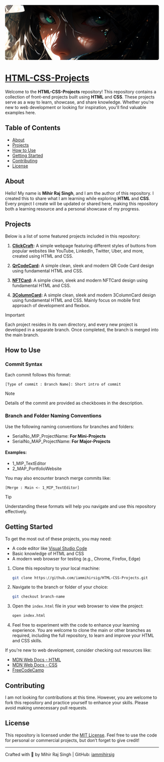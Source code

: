 <div align="center">
  <img src="Banner.png" alt="Banner" />
</div>

# [HTML-CSS-Projects](https://iammihirsig.github.io/HTML-CSS-Projects/)

Welcome to the **HTML-CSS-Projects** repository! This repository contains a collection of front-end projects built using **HTML** and **CSS**. These projects serve as a way to learn, showcase, and share knowledge. Whether you're new to web development or looking for inspiration, you'll find valuable examples here.

## Table of Contents

- [About](#about)
- [Projects](#projects)
- [How to Use](#how-to-use)
- [Getting Started](#getting-started)
- [Contributing](#contributing)
- [License](#license)

## About

Hello! My name is **Mihir Raj Singh**, and I am the author of this repository. I created this to share what I am learning while exploring **HTML** and **CSS**. Every project I create will be updated or shared here, making this repository both a learning resource and a personal showcase of my progress.

## Projects

Below is a list of some featured projects included in this repository:

1. **[ClickCraft](https://iammihirsig.github.io/HTML-CSS-Projects/1_MIP_ClickCraft/):**
   A simple webpage featuring different styles of buttons from popular websites like YouTube, LinkedIn, Twitter, Uber, and more, created using HTML and CSS.

2. **[QrCodeCard](https://iammihirsig.github.io/HTML-CSS-Projects/2_MIP_QrCodeCard/):**
   A simple clean, sleek and modern QR Code Card design using fundamental HTML and CSS.

3. **[NFTCard](https://iammihirsig.github.io/HTML-CSS-Projects/3_MIP_NFTCard/):**
   A simple clean, sleek and modern NFTCard design using fundamental HTML and CSS.

4. **[3ColumnCard](https://iammihirsig.github.io/HTML-CSS-Projects/4_MIP_3ColumnCard/):**
   A simple clean, sleek and modern 3ColumnCard design using fundamental HTML and CSS. Mainly focus on mobile first approach of development and flexbox.

> [!IMPORTANT]
> Each project resides in its own directory, and every new project is developed in a separate branch. Once completed, the branch is merged into the main branch.

## How to Use

### Commit Syntax

Each commit follows this format:

```
[Type of commit : Branch Name]: Short intro of commit
```

> [!NOTE]
> Details of the commit are provided as checkboxes in the description.

### Branch and Folder Naming Conventions

Use the following naming conventions for branches and folders:

- SerialNo_MIP_ProjectName: **For Mini-Projects**
- SerialNo_MAP_ProjectName: **For Major-Projects**

#### Examples:

- 1_MIP_TextEditor
- 2_MAP_PortfolioWebsite

You may also encounter branch merge commits like:

```
[Merge : Main <- 1_MIP_TextEditor]
```

> [!Tip]
> Understanding these formats will help you navigate and use this repository effectively.

## Getting Started

To get the most out of these projects, you may need:

- A code editor like [Visual Studio Code](https://code.visualstudio.com/)
- Basic knowledge of HTML and CSS
- A modern web browser for testing (e.g., Chrome, Firefox, Edge)

1. Clone this repository to your local machine:

   ```bash
   git clone https://github.com/iammihirsig/HTML-CSS-Projects.git
   ```

2. Navigate to the branch or folder of your choice:

   ```bash
   git checkout branch-name
   ```

3. Open the `index.html` file in your web browser to view the project:

   ```bash
   open index.html
   ```

4. Feel free to experiment with the code to enhance your learning experience. You are welcome to clone the main or other branches as required, including the full repository, to learn and improve your HTML and CSS skills.

If you're new to web development, consider checking out resources like:

- [MDN Web Docs - HTML](https://developer.mozilla.org/en-US/docs/Web/HTML)
- [MDN Web Docs - CSS](https://developer.mozilla.org/en-US/docs/Web/CSS)
- [FreeCodeCamp](https://www.freecodecamp.org/)

## Contributing

I am not looking for contributions at this time. However, you are welcome to fork this repository and practice yourself to enhance your skills. Please avoid making unnecessary pull requests.

## License

This repository is licensed under the [MIT License](LICENSE). Feel free to use the code for personal or commercial projects, but don’t forget to give credit!

---

Crafted with 💙 by Mihir Raj Singh | GitHub: [iammihirsig](https://github.com/iammihirsig)
